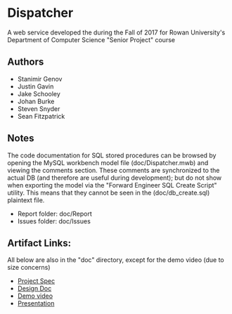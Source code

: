 # Dispatcher
A web service developed the during the Fall of 2017 for Rowan University's Department of Computer Science "Senior Project" course
## Authors

* Stanimir Genov
* Justin Gavin
* Jake Schooley
* Johan Burke
* Steven Snyder
* Sean Fitzpatrick


## Notes
The code documentation for SQL stored procedures can be browsed by opening the MySQL workbench model file (doc/Dispatcher.mwb) and viewing the comments section. These comments are synchronized to the actual DB (and therefore are useful during development); but do not show when exporting the model via the "Forward Engineer SQL Create Script" utility. This means that they cannot be seen in the (doc/db_create.sql) plaintext file.

* Report folder: doc/Report
* Issues folder: doc/Issues

## Artifact Links:
All below are also in the "doc" directory, except for the demo video (due to size concerns)
* [Project Spec](https://drive.google.com/open?id=1_SULYpBNfZjYXZLCgcJWjTZjdVQ0qx9mxL6Kjnpk020)
* [Design Doc](https://docs.google.com/document/d/17NZl4NjEoQi3lYaihtt8VP2ff5I3Bsr5hQMiFeiu9Mo/edit?usp=sharing)
* [Demo video](https://drive.google.com/file/d/1pBndildWMMqLRFlol_h3Y-QnIZ-Ighiy/view?usp=sharing)
* [Presentation](https://drive.google.com/open?id=1nd7h2cq4MriP7GouwczqQFt1vF3CbyDI-KCvCRNIfxI)